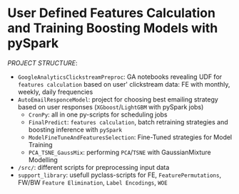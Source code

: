 # User Defined Features Calculation and Training Boosting Models with pySpark  

*PROJECT STRUCTURE*:
- `GoogleAnalyticsClickstreamPreproc`: GA notebooks revealing UDF for `features calculation` based on user' clickstream data: FE with monthly, weekly, daily frequencies  
- `AutoEmailResponceModel`: project for choosing best emailing strategy based on user responses (`XGboost`/`LightGBM` with pySpark jobs)
    - `CronPy`: all in one py-scripts for scheduling jobs
    - `FinalPredict`: `features calculation`, batch retraining strategies and boosting inference with `pySpark` 
    - `ModelFineTuneAndFeaturesSelection`: Fine-Tuned strategies for Model Training   
    - `PCA_TSNE_GaussMix`: performing `PCA`/`TSNE` with GaussianMixture Modelling
- `/src/`: different scripts for preprocessing input data
- `support_library`: usefull pyclass-scripts for FE, `FeaturePermutations`, FW/BW `Feature Elimination`, `Label Encodings`, `WOE`  
